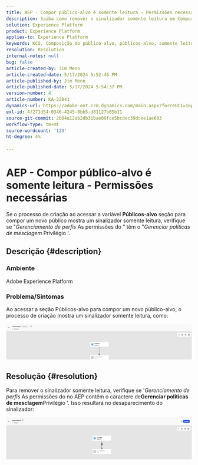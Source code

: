 ```yaml
---
title: AEP - Compor público-alvo é somente leitura - Permissões necessárias
description: Saiba como remover o sinalizador somente leitura em Compor público-alvo na AEP. As permissões devem incluir o privilégio "Gerenciar políticas de mesclagem".
solution: Experience Platform
product: Experience Platform
applies-to: Experience Platform
keywords: KCS, Composição do público-alvo, públicos-alvo, somente leitura, criar
resolution: Resolution
internal-notes: null
bug: false
article-created-by: Jim Menn
article-created-date: 5/17/2024 5:52:46 PM
article-published-by: Jim Menn
article-published-date: 5/17/2024 5:54:37 PM
version-number: 4
article-number: KA-22841
dynamics-url: https://adobe-ent.crm.dynamics.com/main.aspx?forceUCI=1&pagetype=entityrecord&etn=knowledgearticle&id=c1b6dc42-7614-ef11-9f8a-6045bd006268
exl-id: 4f271d54-0346-4245-8bb5-d81127b05b11
source-git-commit: 2b04a12ab2db31bae09fce5bcdec39dcee1ae693
workflow-type: tm+mt
source-wordcount: '123'
ht-degree: 4%

---
```


# AEP - Compor público-alvo é somente leitura - Permissões necessárias


Se o processo de criação ao acessar a variável <b>Públicos-alvo</b> seção para compor um novo público mostra um sinalizador somente leitura, verifique se &quot;*Gerenciamento de perfis* As permissões do &quot; têm o &quot;*Gerenciar políticas de mesclagem* Privilégio &#39;.

## Descrição {#description}


### Ambiente

Adobe Experience Platform

### Problema/Sintomas

Ao acessar a seção Públicos-alvo para compor um novo público-alvo, o processo de criação mostra um sinalizador somente leitura, como:

![](assets/___c3b6dc42-7614-ef11-9f8a-6045bd006268___.png)


## Resolução {#resolution}


Para remover o sinalizador somente leitura, verifique se &#39;*Gerenciamento de perfis* As permissões do no AEP contêm o caractere de<b>Gerenciar políticas de mesclagem</b>Privilégio &#39;. Isso resultará no desaparecimento do sinalizador:

![](assets/833c8ec9-ec56-ee11-be6f-6045bd0065f9.png)
